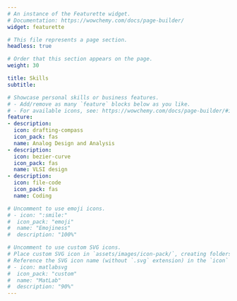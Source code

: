 ```yaml
---
# An instance of the Featurette widget.
# Documentation: https://wowchemy.com/docs/page-builder/
widget: featurette

# This file represents a page section.
headless: true

# Order that this section appears on the page.
weight: 30

title: Skills
subtitle:

# Showcase personal skills or business features.
# - Add/remove as many `feature` blocks below as you like.
# - For available icons, see: https://wowchemy.com/docs/page-builder/#icons
feature:
- description: 
  icon: drafting-compass
  icon_pack: fas
  name: Analog Design and Analysis
- description: 
  icon: bezier-curve
  icon_pack: fas
  name: VLSI design
- description:
  icon: file-code
  icon_pack: fas
  name: Coding

# Uncomment to use emoji icons.
# - icon: ":smile:"
#  icon_pack: "emoji"
#  name: "Emojiness"
#  description: "100%"  

# Uncomment to use custom SVG icons.
# Place custom SVG icon in `assets/images/icon-pack/`, creating folders if necessary.
# Reference the SVG icon name (without `.svg` extension) in the `icon` field.
# - icon: matlabsvg
#  icon_pack: "custom"
#  name: "MatLab"
#  description: "90%"
---
```

